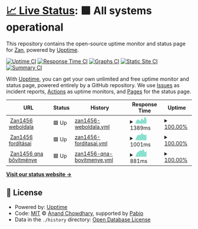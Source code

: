 # [📈 Live Status](https://Zan1456.github.io/uptime): <!--live status--> **🟩 All systems operational**

This repository contains the open-source uptime monitor and status page for [Zan](https://yoursit.ee/zan1456), powered by [Upptime](https://github.com/upptime/upptime).

[![Uptime CI](https://github.com/Zan1456/uptime/workflows/Uptime%20CI/badge.svg)](https://github.com/Zan1456/uptime/actions?query=workflow%3A%22Uptime+CI%22)
[![Response Time CI](https://github.com/Zan1456/uptime/workflows/Response%20Time%20CI/badge.svg)](https://github.com/Zan1456/uptime/actions?query=workflow%3A%22Response+Time+CI%22)
[![Graphs CI](https://github.com/Zan1456/uptime/workflows/Graphs%20CI/badge.svg)](https://github.com/Zan1456/uptime/actions?query=workflow%3A%22Graphs+CI%22)
[![Static Site CI](https://github.com/Zan1456/uptime/workflows/Static%20Site%20CI/badge.svg)](https://github.com/Zan1456/uptime/actions?query=workflow%3A%22Static+Site+CI%22)
[![Summary CI](https://github.com/Zan1456/uptime/workflows/Summary%20CI/badge.svg)](https://github.com/Zan1456/uptime/actions?query=workflow%3A%22Summary+CI%22)

With [Upptime](https://upptime.js.org), you can get your own unlimited and free uptime monitor and status page, powered entirely by a GitHub repository. We use [Issues](https://github.com/Zan1456/uptime/issues) as incident reports, [Actions](https://github.com/Zan1456/uptime/actions) as uptime monitors, and [Pages](https://Zan1456.github.io/uptime) for the status page.

<!--start: status pages-->
<!-- This summary is generated by Upptime (https://github.com/upptime/upptime) -->
<!-- Do not edit this manually, your changes will be overwritten -->
<!-- prettier-ignore -->
| URL | Status | History | Response Time | Uptime |
| --- | ------ | ------- | ------------- | ------ |
| <img alt="" src="https://icons.duckduckgo.com/ip3/zan1456.hu.ico" height="13"> [Zan1456 weboldala](https://zan1456.hu) | 🟩 Up | [zan1456-weboldala.yml](https://github.com/Zan1456/uptime/commits/HEAD/history/zan1456-weboldala.yml) | <details><summary><img alt="Response time graph" src="./graphs/zan1456-weboldala/response-time-week.png" height="20"> 1389ms</summary><br><a href="https://Zan1456.github.io/uptime/history/zan1456-weboldala"><img alt="Response time 1447" src="https://img.shields.io/endpoint?url=https%3A%2F%2Fraw.githubusercontent.com%2FZan1456%2Fuptime%2FHEAD%2Fapi%2Fzan1456-weboldala%2Fresponse-time.json"></a><br><a href="https://Zan1456.github.io/uptime/history/zan1456-weboldala"><img alt="24-hour response time 1253" src="https://img.shields.io/endpoint?url=https%3A%2F%2Fraw.githubusercontent.com%2FZan1456%2Fuptime%2FHEAD%2Fapi%2Fzan1456-weboldala%2Fresponse-time-day.json"></a><br><a href="https://Zan1456.github.io/uptime/history/zan1456-weboldala"><img alt="7-day response time 1389" src="https://img.shields.io/endpoint?url=https%3A%2F%2Fraw.githubusercontent.com%2FZan1456%2Fuptime%2FHEAD%2Fapi%2Fzan1456-weboldala%2Fresponse-time-week.json"></a><br><a href="https://Zan1456.github.io/uptime/history/zan1456-weboldala"><img alt="30-day response time 1509" src="https://img.shields.io/endpoint?url=https%3A%2F%2Fraw.githubusercontent.com%2FZan1456%2Fuptime%2FHEAD%2Fapi%2Fzan1456-weboldala%2Fresponse-time-month.json"></a><br><a href="https://Zan1456.github.io/uptime/history/zan1456-weboldala"><img alt="1-year response time 1447" src="https://img.shields.io/endpoint?url=https%3A%2F%2Fraw.githubusercontent.com%2FZan1456%2Fuptime%2FHEAD%2Fapi%2Fzan1456-weboldala%2Fresponse-time-year.json"></a></details> | <details><summary><a href="https://Zan1456.github.io/uptime/history/zan1456-weboldala">100.00%</a></summary><a href="https://Zan1456.github.io/uptime/history/zan1456-weboldala"><img alt="All-time uptime 100.00%" src="https://img.shields.io/endpoint?url=https%3A%2F%2Fraw.githubusercontent.com%2FZan1456%2Fuptime%2FHEAD%2Fapi%2Fzan1456-weboldala%2Fuptime.json"></a><br><a href="https://Zan1456.github.io/uptime/history/zan1456-weboldala"><img alt="24-hour uptime 100.00%" src="https://img.shields.io/endpoint?url=https%3A%2F%2Fraw.githubusercontent.com%2FZan1456%2Fuptime%2FHEAD%2Fapi%2Fzan1456-weboldala%2Fuptime-day.json"></a><br><a href="https://Zan1456.github.io/uptime/history/zan1456-weboldala"><img alt="7-day uptime 100.00%" src="https://img.shields.io/endpoint?url=https%3A%2F%2Fraw.githubusercontent.com%2FZan1456%2Fuptime%2FHEAD%2Fapi%2Fzan1456-weboldala%2Fuptime-week.json"></a><br><a href="https://Zan1456.github.io/uptime/history/zan1456-weboldala"><img alt="30-day uptime 100.00%" src="https://img.shields.io/endpoint?url=https%3A%2F%2Fraw.githubusercontent.com%2FZan1456%2Fuptime%2FHEAD%2Fapi%2Fzan1456-weboldala%2Fuptime-month.json"></a><br><a href="https://Zan1456.github.io/uptime/history/zan1456-weboldala"><img alt="1-year uptime 100.00%" src="https://img.shields.io/endpoint?url=https%3A%2F%2Fraw.githubusercontent.com%2FZan1456%2Fuptime%2FHEAD%2Fapi%2Fzan1456-weboldala%2Fuptime-year.json"></a></details>
| <img alt="" src="https://icons.duckduckgo.com/ip3/localize.zan1456.hu.ico" height="13"> [Zan1456 fordításai](https://localize.zan1456.hu) | 🟩 Up | [zan1456-forditasai.yml](https://github.com/Zan1456/uptime/commits/HEAD/history/zan1456-forditasai.yml) | <details><summary><img alt="Response time graph" src="./graphs/zan1456-forditasai/response-time-week.png" height="20"> 1001ms</summary><br><a href="https://Zan1456.github.io/uptime/history/zan1456-forditasai"><img alt="Response time 1067" src="https://img.shields.io/endpoint?url=https%3A%2F%2Fraw.githubusercontent.com%2FZan1456%2Fuptime%2FHEAD%2Fapi%2Fzan1456-forditasai%2Fresponse-time.json"></a><br><a href="https://Zan1456.github.io/uptime/history/zan1456-forditasai"><img alt="24-hour response time 975" src="https://img.shields.io/endpoint?url=https%3A%2F%2Fraw.githubusercontent.com%2FZan1456%2Fuptime%2FHEAD%2Fapi%2Fzan1456-forditasai%2Fresponse-time-day.json"></a><br><a href="https://Zan1456.github.io/uptime/history/zan1456-forditasai"><img alt="7-day response time 1001" src="https://img.shields.io/endpoint?url=https%3A%2F%2Fraw.githubusercontent.com%2FZan1456%2Fuptime%2FHEAD%2Fapi%2Fzan1456-forditasai%2Fresponse-time-week.json"></a><br><a href="https://Zan1456.github.io/uptime/history/zan1456-forditasai"><img alt="30-day response time 1087" src="https://img.shields.io/endpoint?url=https%3A%2F%2Fraw.githubusercontent.com%2FZan1456%2Fuptime%2FHEAD%2Fapi%2Fzan1456-forditasai%2Fresponse-time-month.json"></a><br><a href="https://Zan1456.github.io/uptime/history/zan1456-forditasai"><img alt="1-year response time 1067" src="https://img.shields.io/endpoint?url=https%3A%2F%2Fraw.githubusercontent.com%2FZan1456%2Fuptime%2FHEAD%2Fapi%2Fzan1456-forditasai%2Fresponse-time-year.json"></a></details> | <details><summary><a href="https://Zan1456.github.io/uptime/history/zan1456-forditasai">100.00%</a></summary><a href="https://Zan1456.github.io/uptime/history/zan1456-forditasai"><img alt="All-time uptime 100.00%" src="https://img.shields.io/endpoint?url=https%3A%2F%2Fraw.githubusercontent.com%2FZan1456%2Fuptime%2FHEAD%2Fapi%2Fzan1456-forditasai%2Fuptime.json"></a><br><a href="https://Zan1456.github.io/uptime/history/zan1456-forditasai"><img alt="24-hour uptime 100.00%" src="https://img.shields.io/endpoint?url=https%3A%2F%2Fraw.githubusercontent.com%2FZan1456%2Fuptime%2FHEAD%2Fapi%2Fzan1456-forditasai%2Fuptime-day.json"></a><br><a href="https://Zan1456.github.io/uptime/history/zan1456-forditasai"><img alt="7-day uptime 100.00%" src="https://img.shields.io/endpoint?url=https%3A%2F%2Fraw.githubusercontent.com%2FZan1456%2Fuptime%2FHEAD%2Fapi%2Fzan1456-forditasai%2Fuptime-week.json"></a><br><a href="https://Zan1456.github.io/uptime/history/zan1456-forditasai"><img alt="30-day uptime 100.00%" src="https://img.shields.io/endpoint?url=https%3A%2F%2Fraw.githubusercontent.com%2FZan1456%2Fuptime%2FHEAD%2Fapi%2Fzan1456-forditasai%2Fuptime-month.json"></a><br><a href="https://Zan1456.github.io/uptime/history/zan1456-forditasai"><img alt="1-year uptime 100.00%" src="https://img.shields.io/endpoint?url=https%3A%2F%2Fraw.githubusercontent.com%2FZan1456%2Fuptime%2FHEAD%2Fapi%2Fzan1456-forditasai%2Fuptime-year.json"></a></details>
| <img alt="" src="https://icons.duckduckgo.com/ip3/qna.zan1456.hu.ico" height="13"> [Zan1456 qna bővítménye](https://qna.zan1456.hu) | 🟩 Up | [zan1456-qna-bovitmenye.yml](https://github.com/Zan1456/uptime/commits/HEAD/history/zan1456-qna-bovitmenye.yml) | <details><summary><img alt="Response time graph" src="./graphs/zan1456-qna-bovitmenye/response-time-week.png" height="20"> 881ms</summary><br><a href="https://Zan1456.github.io/uptime/history/zan1456-qna-bovitmenye"><img alt="Response time 1021" src="https://img.shields.io/endpoint?url=https%3A%2F%2Fraw.githubusercontent.com%2FZan1456%2Fuptime%2FHEAD%2Fapi%2Fzan1456-qna-bovitmenye%2Fresponse-time.json"></a><br><a href="https://Zan1456.github.io/uptime/history/zan1456-qna-bovitmenye"><img alt="24-hour response time 903" src="https://img.shields.io/endpoint?url=https%3A%2F%2Fraw.githubusercontent.com%2FZan1456%2Fuptime%2FHEAD%2Fapi%2Fzan1456-qna-bovitmenye%2Fresponse-time-day.json"></a><br><a href="https://Zan1456.github.io/uptime/history/zan1456-qna-bovitmenye"><img alt="7-day response time 881" src="https://img.shields.io/endpoint?url=https%3A%2F%2Fraw.githubusercontent.com%2FZan1456%2Fuptime%2FHEAD%2Fapi%2Fzan1456-qna-bovitmenye%2Fresponse-time-week.json"></a><br><a href="https://Zan1456.github.io/uptime/history/zan1456-qna-bovitmenye"><img alt="30-day response time 1015" src="https://img.shields.io/endpoint?url=https%3A%2F%2Fraw.githubusercontent.com%2FZan1456%2Fuptime%2FHEAD%2Fapi%2Fzan1456-qna-bovitmenye%2Fresponse-time-month.json"></a><br><a href="https://Zan1456.github.io/uptime/history/zan1456-qna-bovitmenye"><img alt="1-year response time 1021" src="https://img.shields.io/endpoint?url=https%3A%2F%2Fraw.githubusercontent.com%2FZan1456%2Fuptime%2FHEAD%2Fapi%2Fzan1456-qna-bovitmenye%2Fresponse-time-year.json"></a></details> | <details><summary><a href="https://Zan1456.github.io/uptime/history/zan1456-qna-bovitmenye">100.00%</a></summary><a href="https://Zan1456.github.io/uptime/history/zan1456-qna-bovitmenye"><img alt="All-time uptime 100.00%" src="https://img.shields.io/endpoint?url=https%3A%2F%2Fraw.githubusercontent.com%2FZan1456%2Fuptime%2FHEAD%2Fapi%2Fzan1456-qna-bovitmenye%2Fuptime.json"></a><br><a href="https://Zan1456.github.io/uptime/history/zan1456-qna-bovitmenye"><img alt="24-hour uptime 100.00%" src="https://img.shields.io/endpoint?url=https%3A%2F%2Fraw.githubusercontent.com%2FZan1456%2Fuptime%2FHEAD%2Fapi%2Fzan1456-qna-bovitmenye%2Fuptime-day.json"></a><br><a href="https://Zan1456.github.io/uptime/history/zan1456-qna-bovitmenye"><img alt="7-day uptime 100.00%" src="https://img.shields.io/endpoint?url=https%3A%2F%2Fraw.githubusercontent.com%2FZan1456%2Fuptime%2FHEAD%2Fapi%2Fzan1456-qna-bovitmenye%2Fuptime-week.json"></a><br><a href="https://Zan1456.github.io/uptime/history/zan1456-qna-bovitmenye"><img alt="30-day uptime 100.00%" src="https://img.shields.io/endpoint?url=https%3A%2F%2Fraw.githubusercontent.com%2FZan1456%2Fuptime%2FHEAD%2Fapi%2Fzan1456-qna-bovitmenye%2Fuptime-month.json"></a><br><a href="https://Zan1456.github.io/uptime/history/zan1456-qna-bovitmenye"><img alt="1-year uptime 100.00%" src="https://img.shields.io/endpoint?url=https%3A%2F%2Fraw.githubusercontent.com%2FZan1456%2Fuptime%2FHEAD%2Fapi%2Fzan1456-qna-bovitmenye%2Fuptime-year.json"></a></details>

<!--end: status pages-->

[**Visit our status website →**](https://Zan1456.github.io/uptime)

## 📄 License

- Powered by: [Upptime](https://github.com/upptime/upptime)
- Code: [MIT](./LICENSE) © [Anand Chowdhary](https://anandchowdhary.com), supported by [Pabio](https://pabio.com)
- Data in the `./history` directory: [Open Database License](https://opendatacommons.org/licenses/odbl/1-0/)
